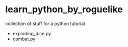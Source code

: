 # learn_python_by_roguelike
collection of stuff for a python tutorial


 * exploding_dice.py 
 * combat.py
